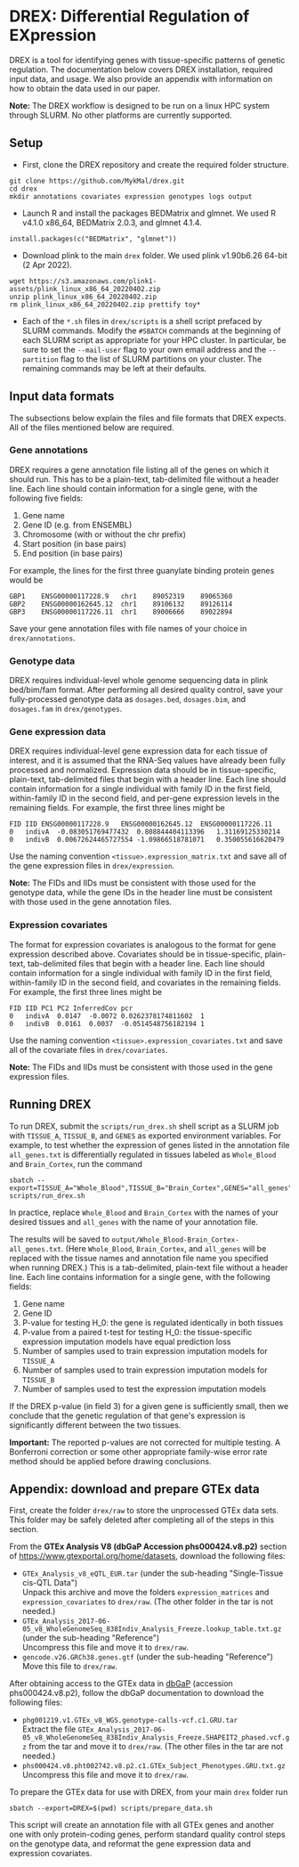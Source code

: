# DREX: Differential Regulation of EXpression

DREX is a tool for identifying genes with tissue-specific patterns of genetic regulation. The documentation below covers DREX installation, required input data, and usage. We also provide an appendix with information on how to obtain the data used in our paper.

**Note:** The DREX workflow is designed to be run on a linux HPC system through SLURM. No other platforms are currently supported.

## Setup

* First, clone the DREX repository and create the required folder structure.
```
git clone https://github.com/MykMal/drex.git
cd drex
mkdir annotations covariates expression genotypes logs output
```
* Launch R and install the packages BEDMatrix and glmnet. We used R v4.1.0 x86_64, BEDMatrix 2.0.3, and glmnet 4.1.4.
```
install.packages(c("BEDMatrix", "glmnet"))
```
* Download plink to the main `drex` folder. We used plink v1.90b6.26 64-bit (2 Apr 2022).
```
wget https://s3.amazonaws.com/plink1-assets/plink_linux_x86_64_20220402.zip
unzip plink_linux_x86_64_20220402.zip
rm plink_linux_x86_64_20220402.zip prettify toy*
```
* Each of the `*.sh` files in `drex/scripts` is a shell script prefaced by SLURM commands. Modify the `#SBATCH` commands at the beginning of each SLURM script as appropriate for your HPC cluster. In particular, be sure to set the `--mail-user` flag to your own email address and the `--partition` flag to the list of SLURM partitions on your cluster. The remaining commands may be left at their defaults.

## Input data formats

The subsections below explain the files and file formats that DREX expects. All of the files mentioned below are required.

### Gene annotations

DREX requires a gene annotation file listing all of the genes on which it should run. This has to be a plain-text, tab-delimited file without a header line. Each line should contain information for a single gene, with the following five fields:

1. Gene name
2. Gene ID (e.g. from ENSEMBL)
3. Chromosome (with or without the chr prefix)
4. Start position (in base pairs)
5. End position (in base pairs)

For example, the lines for the first three guanylate binding protein genes would be
```
GBP1	ENSG00000117228.9	chr1	89052319	89065360
GBP2	ENSG00000162645.12	chr1	89106132	89126114
GBP3	ENSG00000117226.11	chr1	89006666	89022894
```
Save your gene annotation files with file names of your choice in `drex/annotations`.

### Genotype data

DREX requires individual-level whole genome sequencing data in plink bed/bim/fam format. After performing all desired quality control, save your fully-processed genotype data as `dosages.bed`, `dosages.bim`, and `dosages.fam` in `drex/genotypes`.

### Gene expression data

DREX requires individual-level gene expression data for each tissue of interest, and it is assumed that the RNA-Seq values have already been fully processed and normalized. Expression data should be in tissue-specific, plain-text, tab-delimited files that begin with a header line. Each line should contain information for a single individual with family ID in the first field, within-family ID in the second field, and per-gene expression levels in the remaining fields. For example, the first three lines might be
```
FID	IID	ENSG00000117228.9	ENSG00000162645.12	ENSG00000117226.11
0	indivA	-0.083051769477432	0.808844404113396	1.31169125330214
0	indivB	0.00672624465727554	-1.09866518781071	0.350055616620479
```
Use the naming convention `<tissue>.expression_matrix.txt` and save all of the gene expression files in `drex/expression`.

**Note:** The FIDs and IIDs must be consistent with those used for the genotype data, while the gene IDs in the header line must be consistent with those used in the gene annotation files.

### Expression covariates

The format for expression covariates is analogous to the format for gene expression described above. Covariates should be in tissue-specific, plain-text, tab-delimited files that begin with a header line. Each line should contain information for a single individual with family ID in the first field, within-family ID in the second field, and covariates in the remaining fields. For example, the first three lines might be
```
FID	IID	PC1	PC2	InferredCov	pcr
0	indivA	0.0147	-0.0072	0.0262378174811602	1
0	indivB	0.0161	0.0037	-0.0514548756182194	1
```
Use the naming convention `<tissue>.expression_covariates.txt` and save all of the covariate files in `drex/covariates`.

**Note:** The FIDs and IIDs must be consistent with those used in the gene expression files.

## Running DREX

To run DREX, submit the `scripts/run_drex.sh` shell script as a SLURM job with `TISSUE_A`, `TISSUE_B`, and `GENES` as exported environment variables. For example, to test whether the expression of genes listed in the annotation file `all_genes.txt` is differentially regulated in tissues labeled as `Whole_Blood` and `Brain_Cortex`, run the command
```
sbatch --export=TISSUE_A="Whole_Blood",TISSUE_B="Brain_Cortex",GENES="all_genes",DREX=$(pwd) scripts/run_drex.sh
```
In practice, replace `Whole_Blood` and `Brain_Cortex` with the names of your desired tissues and `all_genes` with the name of your annotation file.

The results will be saved to `output/Whole_Blood-Brain_Cortex-all_genes.txt`. (Here `Whole_Blood`, `Brain_Cortex`, and `all_genes` will be replaced with the tissue names and annotation file name you specified when running DREX.) This is a tab-delimited, plain-text file without a header line. Each line contains information for a single gene, with the following fields:

1. Gene name
2. Gene ID
3. P-value for testing H_0: the gene is regulated identically in both tissues 
4. P-value from a paired t-test for testing H_0: the tissue-specific expression imputation models have equal prediction loss
5. Number of samples used to train expression imputation models for `TISSUE_A`
6. Number of samples used to train expression imputation models for `TISSUE_B`
7. Number of samples used to test the expression imputation models

If the DREX p-value (in field 3) for a given gene is sufficiently small, then we conclude that the genetic regulation of that gene's expression is significantly different between the two tissues.

**Important:** The reported p-values are not corrected for multiple testing. A Bonferroni correction or some other appropriate family-wise error rate method should be applied before drawing conclusions.

## Appendix: download and prepare GTEx data

First, create the folder `drex/raw` to store the unprocessed GTEx data sets. This folder may be safely deleted after completing all of the steps in this section.

From the **GTEx Analysis V8 (dbGaP Accession phs000424.v8.p2)** section of https://www.gtexportal.org/home/datasets, download the following files:

* `GTEx_Analysis_v8_eQTL_EUR.tar` (under the sub-heading "Single-Tissue cis-QTL Data")  
Unpack this archive and move the folders `expression_matrices` and `expression_covariates` to `drex/raw`. (The other folder in the tar is not needed.)
* `GTEx_Analysis_2017-06-05_v8_WholeGenomeSeq_838Indiv_Analysis_Freeze.lookup_table.txt.gz` (under the sub-heading "Reference")  
Uncompress this file and move it to `drex/raw`.
* `gencode.v26.GRCh38.genes.gtf` (under the sub-heading "Reference")  
Move this file to `drex/raw`.

After obtaining access to the GTEx data in [dbGaP](https://www.ncbi.nlm.nih.gov/gap/) (accession phs000424.v8.p2), follow the dbGaP documentation to download the following files:

* `phg001219.v1.GTEx_v8_WGS.genotype-calls-vcf.c1.GRU.tar`  
Extract the file `GTEx_Analysis_2017-06-05_v8_WholeGenomeSeq_838Indiv_Analysis_Freeze.SHAPEIT2_phased.vcf.gz` from the tar and move it to `drex/raw`. (The other files in the tar are not needed.)
* `phs000424.v8.pht002742.v8.p2.c1.GTEx_Subject_Phenotypes.GRU.txt.gz`  
Uncompress this file and move it to `drex/raw`.

To prepare the GTEx data for use with DREX, from your main `drex` folder run
```
sbatch --export=DREX=$(pwd) scripts/prepare_data.sh
```
This script will create an annotation file with all GTEx genes and another one with only protein-coding genes, perform standard quality control steps on the genotype data, and reformat the gene expression data and expression covariates.

